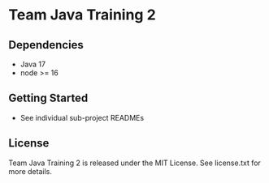 # Team Java Training 2



## Dependencies

* Java 17
* node >= 16

## Getting Started

* See individual sub-project READMEs

## License

Team Java Training 2 is released under the MIT License. See license.txt for more details.